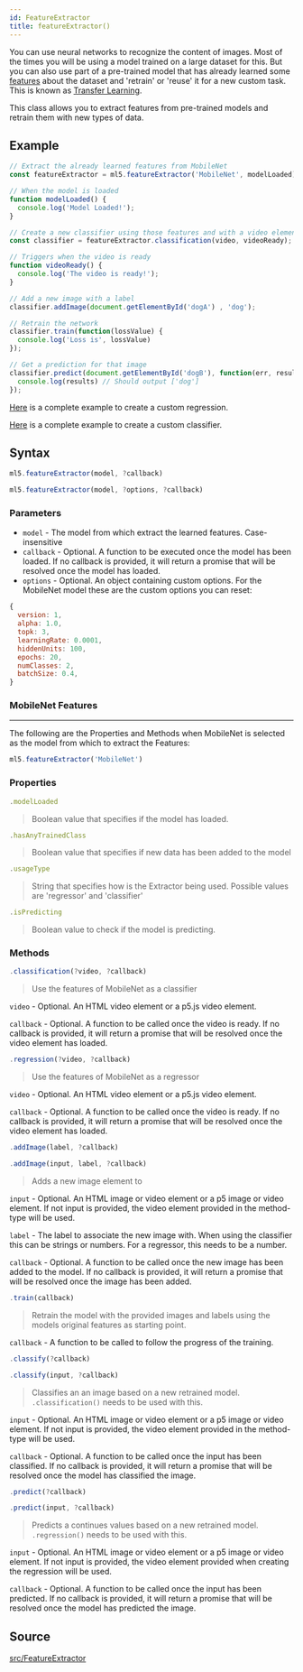 ```yaml
---
id: FeatureExtractor
title: featureExtractor()
---
```


You can use neural networks to recognize the content of images. Most of the times you will be using a model trained on a large dataset for this. But you can also use part of a pre-trained model that has already learned some [features](https://en.wikipedia.org/wiki/Feature_extraction) about the dataset and 'retrain' or 'reuse' it for a new custom task. This is known as [Transfer Learning](https://en.wikipedia.org/wiki/Transfer_learning).

This class allows you to extract features from pre-trained models and retrain them with new types of data.

## Example

```javascript
// Extract the already learned features from MobileNet
const featureExtractor = ml5.featureExtractor('MobileNet', modelLoaded);

// When the model is loaded
function modelLoaded() {
  console.log('Model Loaded!');
}

// Create a new classifier using those features and with a video element
const classifier = featureExtractor.classification(video, videoReady);

// Triggers when the video is ready
function videoReady() {
  console.log('The video is ready!');
}

// Add a new image with a label
classifier.addImage(document.getElementById('dogA') , 'dog');

// Retrain the network
classifier.train(function(lossValue) {
  console.log('Loss is', lossValue)
});

// Get a prediction for that image
classifier.predict(document.getElementById('dogB'), function(err, results) {
  console.log(results) // Should output ['dog']
});
```

[Here](https://github.com/ml5js/ml5-examples/blob/master/p5js/FeatureExtractor_Image_Regression/sketch.js) is a complete example to create a custom regression.

[Here](https://github.com/ml5js/ml5-examples/blob/master/p5js/FeatureExtractor_Image_Classification/sketch.js) is a complete example to create a custom classifier.

## Syntax
  ```javascript
  ml5.featureExtractor(model, ?callback)
  ```

  ```javascript
  ml5.featureExtractor(model, ?options, ?callback)
  ```
### Parameters
  - `model` - The model from which extract the learned features. Case-insensitive
  - `callback` - Optional. A function to be executed once the model has been loaded. If no callback is provided, it will return a promise that will be resolved once the model has loaded.
  - `options` - Optional. An object containing custom options. For the MobileNet model these are the custom options you can reset:

  ```javascript
  {   
    version: 1,
    alpha: 1.0,
    topk: 3,
    learningRate: 0.0001,
    hiddenUnits: 100,
    epochs: 20,
    numClasses: 2,
    batchSize: 0.4, 
  }
  ```
### MobileNet Features
--- 

The following are the Properties and Methods when MobileNet is selected as the model from which to extract the Features:

```javascript
ml5.featureExtractor('MobileNet')
```

### Properties

  ```javascript
  .modelLoaded
  ```
  > Boolean value that specifies if the model has loaded.

  ```javascript
  .hasAnyTrainedClass
  ```
  > Boolean value that specifies if new data has been added to the model 

  ```javascript
  .usageType
  ```
  > String that specifies how is the Extractor being used. Possible values are 'regressor' and 'classifier'

  ```javascript
  .isPredicting
  ```
  > Boolean value to check if the model is predicting.


### Methods

  ```javascript
  .classification(?video, ?callback)
  ```
  > Use the features of MobileNet as a classifier

  `video` - Optional. An HTML video element or a p5.js video element.

  `callback` - Optional. A function to be called once the video is ready. If no callback is provided, it will return a promise that will be resolved once the video element has loaded.

  ```javascript
  .regression(?video, ?callback)
  ```
  > Use the features of MobileNet as a regressor

  `video` - Optional. An HTML video element or a p5.js video element.

  `callback` - Optional. A function to be called once the video is ready. If no callback is provided, it will return a promise that will be resolved once the video element has loaded.

  ```javascript
  .addImage(label, ?callback)
  ```
  ```javascript
  .addImage(input, label, ?callback)
  ```
  > Adds a new image element to 

  `input` -  Optional. An HTML image or video element or a p5 image or video element. If not input is provided, the video element provided in the method-type will be used.

  `label` -  The label to associate the new image with. When using the classifier this can be strings or numbers. For a regressor, this needs to be a number.

  `callback` - Optional. A function to be called once the new image has been added to the model. If no callback is provided, it will return a promise that will be resolved once the image has been added.


  ```javascript
  .train(callback)
  ```
  > Retrain the model with the provided images and labels using the models original features as starting point.

  `callback` - A function to be called to follow the progress of the training.

  ```javascript
  .classify(?callback)
  ```
  ```javascript
  .classify(input, ?callback)
  ```
  > Classifies an an image based on a new retrained model. `.classification()` needs to be used with this.

  `input` - Optional. An HTML image or video element or a p5 image or video element. If not input is provided, the video element provided in the method-type will be used.

  `callback` - Optional. A function to be called once the input has been classified. If no callback is provided, it will return a promise that will be resolved once the model has classified the image.

  ```javascript
  .predict(?callback)
  ```
  ```javascript
  .predict(input, ?callback)
  ```
  > Predicts a continues values based on a new retrained model. `.regression()` needs to be used with this. 

  `input` - Optional. An HTML image or video element or a p5 image or video element. If not input is provided, the video element provided when creating the regression will be used.

  `callback` - Optional. A function to be called once the input has been predicted. If no callback is provided, it will return a promise that will be resolved once the model has predicted the image.

## Source

[src/FeatureExtractor](https://github.com/ml5js/ml5-library/tree/master/src/FeatureExtractor)